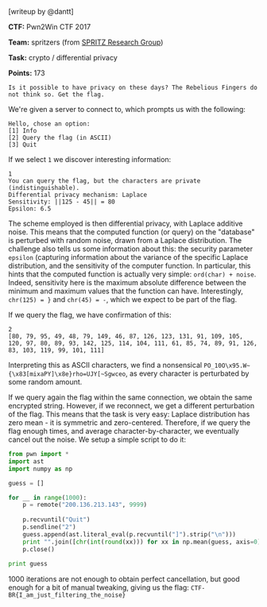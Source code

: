 [writeup by @dantt]

**CTF:** Pwn2Win CTF 2017

**Team:** spritzers (from [SPRITZ Research Group](http://spritz.math.unipd.it/))

**Task:** crypto / differential privacy

**Points:** 173

```
Is it possible to have privacy on these days? The Rebelious Fingers do not think so. Get the flag.
```

We're given a server to connect to, which prompts us with the following:

```
Hello, chose an option:
[1] Info
[2] Query the flag (in ASCII)
[3] Quit
```

If we select `1` we discover interesting information:
```
1
You can query the flag, but the characters are private (indistinguishable).
Differential privacy mechanism: Laplace
Sensitivity: ||125 - 45|| = 80
Epsilon: 6.5
```
The scheme employed is then differential privacy, with Laplace additive noise. This means that the computed function (or query) on the "database" is perturbed with random noise, drawn from a Laplace distribution. The challenge also tells us some information about this: the security parameter `epsilon` (capturing information about the variance of the specific Laplace distribution, and the sensitivity of the computer function.
In particular, this hints that the computed function is actually very simple: `ord(char) + noise`. Indeed, sensitivity here is the maximum absolute difference between the minimum and maximum values that the function can have. Interestingly, `chr(125) = }` and `chr(45) = -`, which we expect to be part of the flag.

If we query the flag, we have confirmation of this:

```
2
[80, 79, 95, 49, 48, 79, 149, 46, 87, 126, 123, 131, 91, 109, 105, 120, 97, 80, 89, 93, 142, 125, 114, 104, 111, 61, 85, 74, 89, 91, 126, 83, 103, 119, 99, 101, 111]
```

Interpreting this as ASCII characters, we find a nonsensical `PO_10O\x95.W~{\x83[mixaPY]\x8e}rho=UJY[~Sgwceo`, as every character is perturbated by some random amount. 

If we query again the flag within the same connection, we obtain the same encrypted string. However, if we reconnect, we get a different perturbation of the flag. This means that the task is very easy: Laplace distribution has zero mean - it is symmetric and zero-centered. Therefore, if we query the flag enough times, and average character-by-character, we eventually cancel out the noise. We setup a simple script to do it:

```python
from pwn import *
import ast
import numpy as np

guess = []

for __ in range(1000):
    p = remote("200.136.213.143", 9999)
    
    p.recvuntil("Quit")
    p.sendline("2")
    guess.append(ast.literal_eval(p.recvuntil("]").strip("\n")))
    print "".join([chr(int(round(xx))) for xx in np.mean(guess, axis=0)])
    p.close()
    
print guess
```

1000 iterations are not enough to obtain perfect cancellation, but good enough for a bit of manual tweaking, giving us the flag:
`CTF-BR{I_am_just_filtering_the_noise}`
